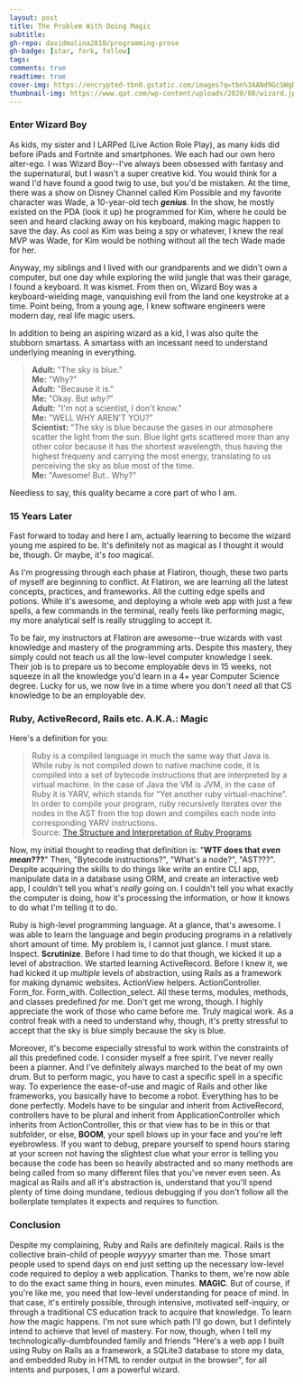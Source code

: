 ```yaml
---
layout: post
title: The Problem With Doing Magic
subtitle: 
gh-repo: davidmolina2810/programming-prose
gh-badge: [star, fork, follow]
tags: 
comments: true
readtime: true
cover-img: https://encrypted-tbn0.gstatic.com/images?q=tbn%3AANd9GcSWgD5tKRkLMgsFA5vJ5U2rs8QYXebTi4SlTQ&usqp=CAU
thumbnail-img: https://www.qat.com/wp-content/uploads/2020/08/wizard.jpg
---
```


### Enter Wizard Boy

As kids, my sister and I LARPed (Live Action Role Play), as many kids did before iPads and Fortnite and smartphones. We each had our own hero alter-ego. I was Wizard Boy--I've always been obsessed with fantasy and the supernatural, but I wasn't a super creative kid. You would think for a wand I'd have found a good twig to use, but you'd be mistaken. At the time, there was a show on Disney Channel called Kim Possible and my favorite character was Wade, a 10-year-old tech **_genius_**. In the show, he mostly existed on the PDA (look it up) he programmed for Kim, where he could be seen and heard clacking away on his keyboard, making magic happen to save the day. As cool as Kim was being a spy or whatever, I knew the real MVP was Wade, for Kim would be nothing without all the tech Wade made for her.

Anyway, my siblings and I lived with our grandparents and we didn't own a computer, but one day while exploring the wild jungle that was their garage, I found a keyboard. It was kismet. From then on, Wizard Boy was a keyboard-wielding mage, vanquishing evil from the land one keystroke at a time. Point being, from a young age, I knew software engineers were modern day, real life magic users. 

In addition to being an aspiring wizard as a kid, I was also quite the stubborn smartass. A smartass with an incessant need to understand underlying meaning in everything. 

> **Adult:** "The sky is blue."<br>
> **Me:** "Why?"<br>
> **Adult:** "Because it is."<br>
> **Me:** "Okay. But _why?_"<br>
> **Adult:** "I'm not a scientist, I don't know."<br>
> **Me:** "WELL WHY AREN'T YOU?"<br>
> **Scientist:** "The sky is blue because the gases in our atmosphere scatter the light from the sun. Blue light gets scattered more than any other color because it has the shortest wavelength, thus having the highest frequeny and carrying the most energy, translating to us perceiving the sky as blue most of the time.<br>
> **Me:** "Awesome! But.. Why?"

Needless to say, this quality became a core part of who I am. 

### 15 Years Later

Fast forward to today and here I am, actually learning to become the wizard young me aspired to be. It's definitely not as magical as I thought it would be, though. Or maybe, it's _too_ magical. 

As I'm progressing through each phase at Flatiron, though, these two parts of myself are beginning to conflict. At Flatiron, we are learning all the latest concepts, practices, and frameworks. All the cutting edge spells and potions. While it's awesome, and deploying a whole web app with just a few spells, a few commands in the terminal, really feels like performing magic, my more analytical self is really struggling to accept it. 

To be fair, my instructors at Flatiron are awesome--true wizards with vast knowledge and mastery of the programming arts. Despite this mastery, they simply could not teach us all the low-level computer knowledge I seek. Their job is to prepare us to become employable devs in 15 weeks, not squeeze in all the knowledge you'd learn in a 4+ year Computer Science degree. Lucky for us, we now live in a time where you don't _need_ all that CS knowledge to be an employable dev.

### Ruby, ActiveRecord, Rails etc. A.K.A.: Magic

Here's a definition for you: 

> Ruby is a compiled language in much the same way that Java is. While ruby is not compiled down to native machine code, it is compiled into a set of bytecode instructions that are interpreted by a virtual machine. In the case of Java the VM is JVM, in the case of Ruby it is YARV, which stands for “Yet another ruby virtual-machine”.<br>
> In order to compile your program, ruby recursively iterates over the nodes in the AST from the top down and compiles each node into corresponding YARV instructions. <br>
> Source: [The Structure and Interpretation of Ruby Programs](https://buildingvts.com/the-structure-and-interpretation-of-ruby-programs-362db0412f29)

Now, my initial thought to reading that definition is: "**WTF does that _even mean_???**" Then, "Bytecode instructions?", "What's a node?", "AST???".
Despite acquiring the skills to do things like write an entire CLI app, manipulate data in a database using ORM, and create an interactive web app, I couldn't tell you what's _really_ going on. I couldn't tell you what exactly the computer is doing, how it's processing the information, or how it knows to do what I'm telling it to do. 

Ruby is high-level programming language. At a glance, that's awesome. I was able to learn the language and begin producing programs in a relatively short amount of time. My problem is, I cannot just glance. I must stare. Inspect. **Scrutinize**. Before I had time to do that though, we kicked it up a level of abstraction. We started learning ActiveRecord. Before I knew it, we had kicked it up _multiple_ levels of abstraction, using Rails as a framework for making dynamic websites. ActionView helpers. ActionController. Form_for. Form_with. Collection_select. All these terms, modules, methods, and classes predefined _for_ me. Don't get me wrong, though. I highly appreciate the work of those who came before me. Truly magical work. As a control freak with a need to understand why, though, it's pretty stressful to accept that the sky is blue simply because the sky is blue. 

Moreover, it's become especially stressful to work within the constraints of all this predefined code. I consider myself a free spirit. I've never really been a planner. And I've definitely always marched to the beat of my own drum. But to perform magic, you have to cast a specific spell in a specific way. To experience the ease-of-use and magic of Rails and other like frameworks, you basically have to become a robot. Everything has to be done perfectly. Models have to be singular and inherit from ActiveRecord, controllers have to be plural and inherit from ApplicationController which inherits from ActionController, this or that view has to be in this or that subfolder, or else, **BOOM**, your spell blows up in your face and you're left eyebrowless. If you want to debug, prepare yourself to spend hours staring at your screen not having the slightest clue what your error is telling you because the code has been so heavily abstracted and so many methods are being called from so many different files that you've never even seen. As magical as Rails and all it's abstraction is, understand that you'll spend plenty of time doing mundane, tedious debugging if you don't follow all the boilerplate templates it expects and requires to function. 

### Conclusion

Despite my complaining, Ruby and Rails are definitely magical. Rails is the collective brain-child of people _wayyyy_ smarter than me. Those smart people used to spend days on end just setting up the necessary low-level code required to deploy a web application. Thanks to them, we're now able to do the exact same thing in hours, even minutes. **MAGIC**. But of course, if you're like me, you need that low-level understanding for peace of mind. In that case, it's entirely possible, through intensive, motivated self-inquiry, or through a traditional CS education track to acquire that knowledge. To learn _how_ the magic happens. I'm not sure which path I'll go down, but I defintely intend to achieve that level of mastery. For now, though, when I tell my technologically-dumbfounded family and friends "Here's a web app I built using Ruby on Rails as a framework, a SQLite3 database to store my data, and embedded Ruby in HTML to render output in the browser", for all intents and purposes, I _am_ a powerful wizard. 


